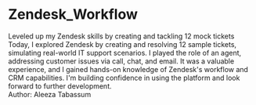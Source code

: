 # Zendesk_Workflow
Leveled up my Zendesk skills by creating and tackling 12 mock tickets
<br>
Today, I explored Zendesk by creating and resolving 12 sample tickets, simulating real-world IT support scenarios. I played the role of an agent, addressing customer issues via call, chat, and email. It was a valuable experience, and I gained hands-on knowledge of Zendesk's workflow and CRM capabilities. I'm building confidence in using the platform and look forward to further development.
<br>
Author: Aleeza Tabassum
